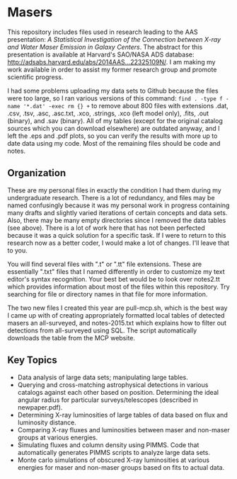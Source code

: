 # Masers
This repository includes files used in research leading to the AAS presentation: _A Statistical Investigation of the Connection between X-ray and Water Maser Emission in Galaxy Centers_. The abstract for this presentation is available at Harvard's SAO/NASA ADS database: http://adsabs.harvard.edu/abs/2014AAS...22325109N/. I am making my work available in order to assist my former research group and promote scientific progress.

I had some problems uploading my data sets to Github because the files were too large, so I ran various versions of this command: ```find . -type f -name '*.dat' -exec rm {} +``` to remove about 800 files with extensions .dat, .csv, .tsv, .asc, .asc.txt, .xco, .strings, .xco (left model only), .fits, .out (binary), and .sav (binary). All of my tables (except for the original catalog sources which you can download elsewhere) are outdated anyway, and I left the .eps and .pdf plots, so you can verify the results with more up to date data using my code. Most of the remaining files should be code and notes.

## Organization
These are my personal files in exactly the condition I had them during my undergraduate research. There is a lot of redundancy, and files may be named confusingly because it was my personal work in progress containing many drafts and slightly varied iterations of certain concepts and data sets. Also, there may be many empty directories since I removed the data tables (see above). There is a lot of work here that has not been perfected because it was a quick solution for a specific task. If I were to return to this research now as a better coder, I would make a lot of changes. I'll leave that to you.

You will find several files with ".t" or ".tt" file extensions. These are essentially ".txt" files that I named differently in order to customize my text editor's syntax recognition. Your best bet would be to look over notes2.tt which provides information about most of the files within this repository. Try searching for file or directory names in that file for more information.

The two new files I created this year are pull-mcp.sh, which is the best way I came up with of creating appropriately formatted local tables of detected masers an all-surveyed, and notes-2015.txt which explains how to filter out detections from all-surveyed using SQL. The script automatically downloads the table from the MCP website.

## Key Topics
* Data analysis of large data sets; manipulating large tables.
* Querying and cross-matching astrophysical detections in various catalogs against each other based on position. Determining the ideal angular radius for particular surveys/telescopes (described in newpaper.pdf).
* Determining X-ray luminosities of large tables of data based on flux and luminosity distance.
* Comparing X-ray fluxes and luminosities between maser and non-maser groups at various energies.
* Simulating fluxes and column density using PIMMS. Code that automatically generates PIMMS scripts to analyze large data sets.
* Monte carlo simulations of obscured X-ray luminosities at various energies for maser and non-maser groups based on fits to actual data.
